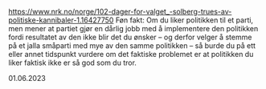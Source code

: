 https://www.nrk.no/norge/102-dager-for-valget_-solberg-trues-av-politiske-kannibaler-1.16427750
Føn fakt: Om du liker politikken til et parti, men mener at partiet gjør en dårlig jobb med å implementere den politikken fordi resultatet av den ikke blir det du ønsker – og derfor velger å stemme på et jalla småparti med mye av den samme politikken – så burde du på ett eller annet tidspunkt vurdere om det faktiske problemet er at politikken du liker faktisk ikke er så god som du tror.

01.06.2023